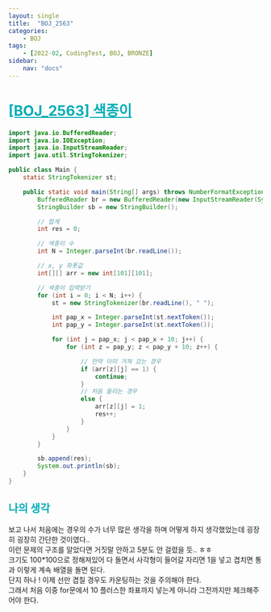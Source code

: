 ```yaml
---
layout: single
title:  "BOJ_2563"
categories: 
    - BOJ
tags: 
    - [2022-02, CodingTest, BOJ, BRONZE]
sidebar:
    nav: "docs"
---
```


# <b><a style="color:#00adb5" href="https://www.acmicpc.net/problem/2563" target=_blank>[BOJ_2563] 색종이</a></b>

```java
import java.io.BufferedReader;
import java.io.IOException;
import java.io.InputStreamReader;
import java.util.StringTokenizer;

public class Main {
	static StringTokenizer st;

	public static void main(String[] args) throws NumberFormatException, IOException {
		BufferedReader br = new BufferedReader(new InputStreamReader(System.in));
		StringBuilder sb = new StringBuilder();

		// 합계
		int res = 0;

		// 색종이 수
		int N = Integer.parseInt(br.readLine());

		// x, y 좌푯값
		int[][] arr = new int[101][101];

		// 색종이 입력받기
		for (int i = 0; i < N; i++) {
			st = new StringTokenizer(br.readLine(), " ");

			int pap_x = Integer.parseInt(st.nextToken());
			int pap_y = Integer.parseInt(st.nextToken());

			for (int j = pap_x; j < pap_x + 10; j++) {
				for (int z = pap_y; z < pap_y + 10; z++) {

					// 만약 이미 거쳐 갔는 경우
					if (arr[z][j] == 1) {
						continue;
					} 
					// 처음 들리는 경우
					else {
						arr[z][j] = 1;
						res++;
					}
				}
			}
		}

		sb.append(res);
		System.out.println(sb);
	}
}
```


## <b><a style="color:#00adb5">나의 생각</a></b>
보고 나서 처음에는 경우의 수가 너무 많은 생각을 하며 어떻게 하지 생각했었는데 굉장히 굉장히 간단한 것이였다..<br>
이런 문제의 구조를 알았다면 거짓말 안하고 5분도 안 걸렸을 듯.. ㅎㅎ <br>
크기도 100*100으로 정해져있어 다 돌면서 사각형이 들어갈 자리면 1을 넣고 겹치면 통과 이렇게 계속 배열을 돌면 된다.<br>
단지 하나 ! 이제 선만 겹칠 경우도 카운팅하는 것을 주의해야 한다. <br>
그래서 처음 이중 for문에서 10 플러스한 좌표까지 넣는게 아니라 그전까지만 체크해주어야 한다.